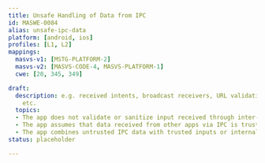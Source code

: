 ```yaml
---
title: Unsafe Handling of Data from IPC
id: MASWE-0084
alias: unsafe-ipc-data
platform: [android, ios]
profiles: [L1, L2]
mappings:
  masvs-v1: [MSTG-PLATFORM-2]
  masvs-v2: [MASVS-CODE-4, MASVS-PLATFORM-1]
  cwe: [20, 345, 349]

draft:
  description: e.g. received intents, broadcast receivers, URL validation, URL schemes,
    etc.
  topics:
  - The app does not validate or sanitize input received through inter-process communication channels (e.g., intents, content URIs, broadcast receivers), which may lead to injection or logic vulnerabilities when the data is used in sensitive operations (CWE-20).
  - The app assumes that data received from other apps via IPC is trustworthy, without verifying its authenticity or origin (CWE-345).
  - The app combines untrusted IPC data with trusted inputs or internal state, which may allow attackers to influence app behavior or corrupt logic flows (CWE-349).
status: placeholder

---
```


